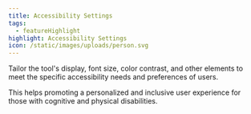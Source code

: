 ```yaml
---
title: Accessibility Settings
tags:
  - featureHighlight
highlight: Accessibility Settings
icon: /static/images/uploads/person.svg
---
```

Tailor the tool's display, font size, color contrast, and other elements to meet the specific accessibility needs and preferences of users.

This helps promoting a personalized and inclusive user experience for those with cognitive and physical disabilities.